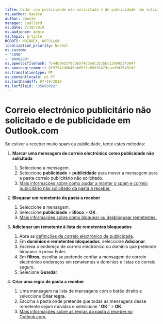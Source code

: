 ```yaml
---
title: Lidar com publicidade não solicitada e de publicidade não solicitada no Outlook.com
ms.author: daeite
author: daeite
manager: joallard
ms.date: 7/19/2019
ms.audience: Admin
ms.topic: article
ROBOTS: NOINDEX, NOFOLLOW
localization_priority: Normal
ms.custom:
- "1896"
- "9000290"
ms.openlocfilehash: 7544b0453f05de5f4d3edc2bdbbc139995343047
ms.sourcegitcommit: 8f97342d8b46ab05f1e89018473caad9d35431df
ms.translationtype: MT
ms.contentlocale: pt-PT
ms.lasthandoff: 07/19/2019
ms.locfileid: "35800092"
---
```

# <a name="spam-and-junk-email-in-outlookcom"></a>Correio electrónico publicitário não solicitado e de publicidade em Outlook.com

Se estiver a receber muito spam ou publicidade, tente estes métodos:

1. **Marcar uma mensagem de correio electrónico como publicidade não solicitada**
    1. Seleccione a mensagem.
    1. Seleccione **publicidade** > **publicidade** para mover a mensagem para a pasta correio publicitário não solicitado.
    1. [Mais informações sobre como ajudar a manter o spam e correio publicitário não solicitado da pasta a receber.](https://support.office.com/article/a3ece97b-82f8-4a5e-9ac3-e92fa6427ae4?wt.mc_id=Office_Outlook_com_Alchemy)

1. **Bloquear um remetente da pasta a receber**
    1. Seleccione a mensagem.
    1. Seleccione **publicidade** > **Bloco** > **OK**.
    1. [Mais informações sobre como bloquear ou desbloquear remetentes.](https://support.office.com/article/afba1c94-77bb-4f50-8b85-057cf52f4d5e?wt.mc_id=Office_Outlook_com_Alchemy)

1. **Adicionar um remetente à lista de remetentes bloqueados**
    1. Abra as [definições de correio electrónico de publicidade](https://outlook.live.com/mail/options/mail/junkEmail/blockedSendersAndDomainsV2).
    1. Em **domínios e remetentes bloqueados**, seleccione **Adicionar**.
    1. Escreva o endereço de correio electrónico ou domínio que pretende bloquear e prima Enter.
    1. Em **filtros**, escolha se pretende confiar a mensagem de correio electrónico endereços em remetentes e domínios e listas de correio seguro.
    1. Selecione **Guardar**.

1. **Criar uma regra de pasta a receber**
    1. Uma mensagem na lista de mensagens com o botão direito e seleccione **Criar regra**.
    1. Escolha a pasta onde pretende que todas as mensagens desse remetente sejam movidas e seleccione **' OK '** > **OK**.
    1. [Mais informações sobre as regras da pasta a receber no Outlook.com.](https://support.office.com/article/4b094371-a5d7-49bd-8b1b-4e4896a7cc5d?wt.mc_id=Office_Outlook_com_Alchemy)